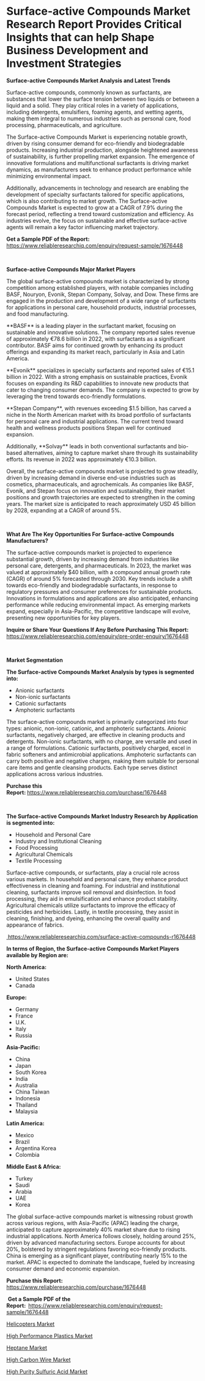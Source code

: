 <p><h1>Surface-active Compounds Market Research Report Provides Critical Insights that can help Shape Business Development and Investment Strategies</h1></p><p><strong>Surface-active Compounds Market Analysis and Latest Trends</strong></p>
<p><p>Surface-active compounds, commonly known as surfactants, are substances that lower the surface tension between two liquids or between a liquid and a solid. They play critical roles in a variety of applications, including detergents, emulsifiers, foaming agents, and wetting agents, making them integral to numerous industries such as personal care, food processing, pharmaceuticals, and agriculture.</p><p>The Surface-active Compounds Market is experiencing notable growth, driven by rising consumer demand for eco-friendly and biodegradable products. Increasing industrial production, alongside heightened awareness of sustainability, is further propelling market expansion. The emergence of innovative formulations and multifunctional surfactants is driving market dynamics, as manufacturers seek to enhance product performance while minimizing environmental impact.</p><p>Additionally, advancements in technology and research are enabling the development of specialty surfactants tailored for specific applications, which is also contributing to market growth. The Surface-active Compounds Market is expected to grow at a CAGR of 7.9% during the forecast period, reflecting a trend toward customization and efficiency. As industries evolve, the focus on sustainable and effective surface-active agents will remain a key factor influencing market trajectory.</p></p>
<p><strong>Get a Sample PDF of the Report:&nbsp;</strong> <a href="https://www.reliableresearchiq.com/enquiry/request-sample/1676448?utm_campaign=1170&utm_medium=2&utm_source=Github&utm_content=ia&utm_term=10122024&utm_id=surface-active-compounds">https://www.reliableresearchiq.com/enquiry/request-sample/1676448</a></p>
<p>&nbsp;</p>
<p><strong>Surface-active Compounds Major Market Players</strong></p>
<p><p>The global surface-active compounds market is characterized by strong competition among established players, with notable companies including BASF, Nouryon, Evonik, Stepan Company, Solvay, and Dow. These firms are engaged in the production and development of a wide range of surfactants for applications in personal care, household products, industrial processes, and food manufacturing.</p><p>**BASF** is a leading player in the surfactant market, focusing on sustainable and innovative solutions. The company reported sales revenue of approximately €78.6 billion in 2022, with surfactants as a significant contributor. BASF aims for continued growth by enhancing its product offerings and expanding its market reach, particularly in Asia and Latin America.</p><p>**Evonik** specializes in specialty surfactants and reported sales of €15.1 billion in 2022. With a strong emphasis on sustainable practices, Evonik focuses on expanding its R&D capabilities to innovate new products that cater to changing consumer demands. The company is expected to grow by leveraging the trend towards eco-friendly formulations.</p><p>**Stepan Company**, with revenues exceeding $1.5 billion, has carved a niche in the North American market with its broad portfolio of surfactants for personal care and industrial applications. The current trend toward health and wellness products positions Stepan well for continued expansion.</p><p>Additionally, **Solvay** leads in both conventional surfactants and bio-based alternatives, aiming to capture market share through its sustainability efforts. Its revenue in 2022 was approximately €10.3 billion.</p><p>Overall, the surface-active compounds market is projected to grow steadily, driven by increasing demand in diverse end-use industries such as cosmetics, pharmaceuticals, and agrochemicals. As companies like BASF, Evonik, and Stepan focus on innovation and sustainability, their market positions and growth trajectories are expected to strengthen in the coming years. The market size is anticipated to reach approximately USD 45 billion by 2028, expanding at a CAGR of around 5%.</p></p>
<p>&nbsp;</p>
<p><strong>What Are The Key Opportunities For Surface-active Compounds Manufacturers?</strong></p>
<p><p>The surface-active compounds market is projected to experience substantial growth, driven by increasing demand from industries like personal care, detergents, and pharmaceuticals. In 2023, the market was valued at approximately $40 billion, with a compound annual growth rate (CAGR) of around 5% forecasted through 2030. Key trends include a shift towards eco-friendly and biodegradable surfactants, in response to regulatory pressures and consumer preferences for sustainable products. Innovations in formulations and applications are also anticipated, enhancing performance while reducing environmental impact. As emerging markets expand, especially in Asia-Pacific, the competitive landscape will evolve, presenting new opportunities for key players.</p></p>
<p><strong>Inquire or Share Your Questions If Any Before Purchasing This Report:</strong> <a href="https://www.reliableresearchiq.com/enquiry/pre-order-enquiry/1676448?utm_campaign=1170&utm_medium=2&utm_source=Github&utm_content=ia&utm_term=10122024&utm_id=surface-active-compounds">https://www.reliableresearchiq.com/enquiry/pre-order-enquiry/1676448</a></p>
<p>&nbsp;</p>
<p><strong>Market Segmentation</strong></p>
<p><strong>The Surface-active Compounds Market Analysis by types is segmented into:</strong></p>
<p><ul><li>Anionic surfactants</li><li>Non-ionic surfactants</li><li>Cationic surfactants</li><li>Amphoteric surfactants</li></ul></p>
<p><p>The surface-active compounds market is primarily categorized into four types: anionic, non-ionic, cationic, and amphoteric surfactants. Anionic surfactants, negatively charged, are effective in cleaning products and detergents. Non-ionic surfactants, with no charge, are versatile and used in a range of formulations. Cationic surfactants, positively charged, excel in fabric softeners and antimicrobial applications. Amphoteric surfactants can carry both positive and negative charges, making them suitable for personal care items and gentle cleansing products. Each type serves distinct applications across various industries.</p></p>
<p><strong>Purchase this Report:&nbsp;</strong><a href="https://www.reliableresearchiq.com/purchase/1676448?utm_campaign=1170&utm_medium=2&utm_source=Github&utm_content=ia&utm_term=10122024&utm_id=surface-active-compounds">https://www.reliableresearchiq.com/purchase/1676448</a></p>
<p>&nbsp;</p>
<p><strong>The Surface-active Compounds Market Industry Research by Application is segmented into:</strong></p>
<p><ul><li>Household and Personal Care</li><li>Industry and Institutional Cleaning</li><li>Food Processing</li><li>Agricultural Chemicals</li><li>Textile Processing</li></ul></p>
<p><p>Surface-active compounds, or surfactants, play a crucial role across various markets. In household and personal care, they enhance product effectiveness in cleaning and foaming. For industrial and institutional cleaning, surfactants improve soil removal and disinfection. In food processing, they aid in emulsification and enhance product stability. Agricultural chemicals utilize surfactants to improve the efficacy of pesticides and herbicides. Lastly, in textile processing, they assist in cleaning, finishing, and dyeing, enhancing the overall quality and appearance of fabrics.</p></p>
<p><a href="https://www.reliableresearchiq.com/surface-active-compounds-r1676448?utm_campaign=1170&utm_medium=2&utm_source=Github&utm_content=ia&utm_term=10122024&utm_id=surface-active-compounds">&nbsp;https://www.reliableresearchiq.com/surface-active-compounds-r1676448</a></p>
<p><strong>In terms of Region, the Surface-active Compounds Market Players available by Region are:</strong></p>
<p>
    <p> <strong> North America: </strong>
        <ul>
            <li>United States</li>
            <li>Canada</li>
        </ul>
        </p> 
    <p> <strong> Europe: </strong>
        <ul>
            <li>Germany</li>
            <li>France</li>
            <li>U.K.</li>
            <li>Italy</li>
            <li>Russia</li>
        </ul>
        </p> 
    <p> <strong> Asia-Pacific: </strong>
        <ul>
            <li>China</li>
            <li>Japan</li>
            <li>South Korea</li>
            <li>India</li>
            <li>Australia</li>
            <li>China Taiwan</li>
            <li>Indonesia</li>
            <li>Thailand</li>
            <li>Malaysia</li>
        </ul>
        </p> 
    <p> <strong> Latin America: </strong>
        <ul>
            <li>Mexico</li>
            <li>Brazil</li>
            <li>Argentina Korea</li>
            <li>Colombia</li>
        </ul>
        </p> 
    <p> <strong> Middle East & Africa: </strong>
        <ul>
            <li>Turkey</li>
            <li>Saudi</li>
            <li>Arabia</li>
            <li>UAE</li>
            <li>Korea</li>
        </ul>
    </p>
    </p>
<p><p>The global surface-active compounds market is witnessing robust growth across various regions, with Asia-Pacific (APAC) leading the charge, anticipated to capture approximately 40% market share due to rising industrial applications. North America follows closely, holding around 25%, driven by advanced manufacturing sectors. Europe accounts for about 20%, bolstered by stringent regulations favoring eco-friendly products. China is emerging as a significant player, contributing nearly 15% to the market. APAC is expected to dominate the landscape, fueled by increasing consumer demand and economic expansion.</p></p>
<p><strong>Purchase this Report: </strong><a href="https://www.reliableresearchiq.com/purchase/1676448?utm_campaign=1170&utm_medium=2&utm_source=Github&utm_content=ia&utm_term=10122024&utm_id=surface-active-compounds">https://www.reliableresearchiq.com/purchase/1676448</a></p>
<p>&nbsp;<strong>Get a Sample PDF of the Report:&nbsp;&nbsp;</strong><a href="https://www.reliableresearchiq.com/enquiry/request-sample/1676448?utm_campaign=1170&utm_medium=2&utm_source=Github&utm_content=ia&utm_term=10122024&utm_id=surface-active-compounds">https://www.reliableresearchiq.com/enquiry/request-sample/1676448</a></p>
<p><strong></strong></p>
<p><p><a href="https://www.linkedin.com/pulse/theglobal-helicopters-market-sizeenormousand-growthrate-pndze?utm_campaign=1170&utm_medium=2&utm_source=Github&utm_content=ia&utm_term=10122024&utm_id=surface-active-compounds">Helicopters Market</a></p><p><a href="https://www.linkedin.com/pulse/high-performance-plastics-industry-research-report-global-jl87f?utm_campaign=1170&utm_medium=2&utm_source=Github&utm_content=ia&utm_term=10122024&utm_id=surface-active-compounds">High Performance Plastics Market</a></p><p><a href="https://www.linkedin.com/pulse/global-heptane-market-analysis-projected-scope-size-cagr-qkdlf?utm_campaign=1170&utm_medium=2&utm_source=Github&utm_content=ia&utm_term=10122024&utm_id=surface-active-compounds">Heptane Market</a></p><p><a href="https://www.linkedin.com/pulse/high-carbon-wire-market-trends-detailed-study-its-segmentation-xixuf?utm_campaign=1170&utm_medium=2&utm_source=Github&utm_content=ia&utm_term=10122024&utm_id=surface-active-compounds">High Carbon Wire Market</a></p><p><a href="https://www.linkedin.com/pulse/high-purity-sulfuric-acid-market-size-growth-industry-analysis-nofbf?utm_campaign=1170&utm_medium=2&utm_source=Github&utm_content=ia&utm_term=10122024&utm_id=surface-active-compounds">High Purity Sulfuric Acid Market</a></p></p>
